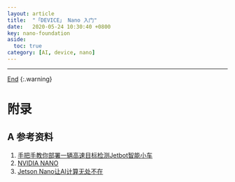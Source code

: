 ```yaml
---
layout: article
title:  "「DEVICE」 Nano 入门"
date:   2020-05-24 10:30:40 +0800
key: nano-foundation
aside:
  toc: true
category: [AI, device, nano]
---
```

<span id='head'> </span>  

<!--more-->   


-------------------  
[End](#head)
{:.warning}  
# 附录
## A 参考资料
1. [手把手教你部署一辆高速目标检测Jetbot智能小车](https://www.qbitai.com/2020/04/13074.html)     
1. [NVIDIA NANO](https://www.nvidia.cn/autonomous-machines/embedded-systems/jetson-nano/learn-ai/)     
1. [Jetson Nano让AI计算无处不在](https://zhuanlan.zhihu.com/p/65677698)    
